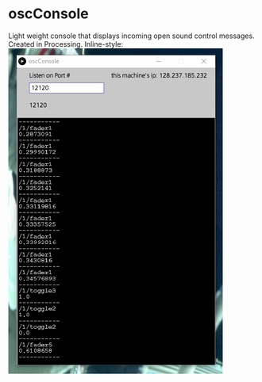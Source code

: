 # oscConsole
Light weight console that displays incoming open sound control messages. Created in Processing.
Inline-style: 
![alt text](screenShot.png "screen shot")

